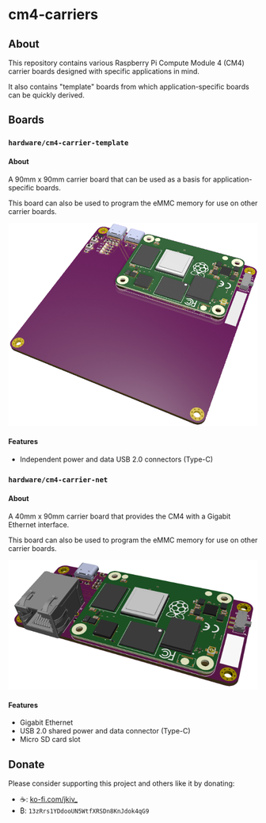# cm4-carriers

## About

This repository contains various Raspberry Pi Compute Module 4 (CM4) carrier boards designed with specific applications in mind.

It also contains "template" boards from which application-specific boards can be quickly derived.

## Boards

### `hardware/cm4-carrier-template`


#### About
A 90mm x 90mm carrier board that can be used as a basis for application-specific boards.

This board can also be used to program the eMMC memory for use on other carrier boards.

![](hardware/cm4-carrier-template/images/cm4-carrier-template-v1.0a.png)

#### Features
* Independent power and data USB 2.0 connectors (Type-C)



### `hardware/cm4-carrier-net`

#### About
A 40mm x 90mm carrier board that provides the CM4 with a Gigabit Ethernet interface.

This board can also be used to program the eMMC memory for use on other carrier boards.

![](hardware/cm4-carrier-net/images/cm4-carrier-net-v1.0a.png)


#### Features
* Gigabit Ethernet
* USB 2.0 shared power and data connector (Type-C)
* Micro SD card slot



## Donate

Please consider supporting this project and others like it by donating:

* ☕: [ko-fi.com/jkiv_](https://ko-fi.com/jkiv_)
* ₿: `13zRrs1YDdooUN5WtfXRSDn8KnJdok4qG9`
